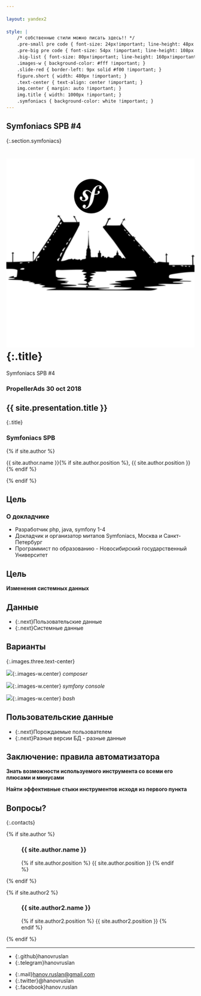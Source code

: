 ```yaml
---

layout: yandex2

style: |
    /* собственные стили можно писать здесь!! */
    .pre-small pre code { font-size: 24px!important; line-height: 48px!important; }
    .pre-big pre code { font-size: 54px !important; line-height: 108px !important; } #  9 lines x 52 symbols
    .big-list { font-size: 80px!important; line-height: 160px!important; }
    .images-w { background-color: #fff !important; }
    .slide-red { border-left: 9px solid #f00 !important; }
    figure.short { width: 480px !important; }
    .text-center { text-align: center !important; }
    img.center { margin: auto !important; }
    img.title { width: 1000px !important; }
    .symfoniacs { background-color: white !important; }
---
```


## Symfoniacs SPB #4
{:.section.symfoniacs}

# ![](pictures/logos/symfoniacs.jpeg){:.title}

Symfoniacs SPB #4

### PropellerAds 30 oct 2018

## {{ site.presentation.title }}
{:.title}

### Symfoniacs SPB

<div class="authors">
{% if site.author %}
<p>{{ site.author.name }}{% if site.author.position %}, {{ site.author.position }}{% endif %}</p>
{% endif %}
</div>

## Цель

### О докладчике

* Разработчик php, java, symfony 1-4
* Докладчик и организатор митапов Symfoniacs, Москва и Санкт-Петербург
* Программист по образованию - Новосибирский государственный Университет

## Цель

**Изменения системных данных**

## Данные

- {:.next}Пользовательские данные
- {:.next}Системные данные

## Варианты
{:.images.three.text-center}

![](pictures/logos/composer-240x200.png){:.images-w.center}
*composer*

![](pictures/logos/symfony-240x200.png){:.images-w.center}
*symfony console*

![](pictures/logos/bash-240x200.png){:.images-w.center}
*bash*


## Пользовательские данные

- {:.next}Порождаемые пользователем
- {:.next}Разные версии БД - разные данные

## Заключение: правила автоматизатора

**Знать возможности используемого инструмента со всеми его плюсами и минусами**

**Найти эффективные стыки инструментов исходя из первого пункта**

## Вопросы?
{:.contacts}

{% if site.author %}

<figure markdown="1">

### {{ site.author.name }}

{% if site.author.position %}
{{ site.author.position }}
{% endif %}

</figure>

{% endif %}

{% if site.author2 %}

<figure markdown="1">

### {{ site.author2.name }}

{% if site.author2.position %}
{{ site.author2.position }}
{% endif %}

</figure>

{% endif %}

<!-- разделитель контактов -->
-------

<!-- left -->
- {:.github}hanovruslan
- {:.telegram}hanovruslan


<!-- right -->
- {:.mail}hanov.ruslan@gmail.com
- {:.twitter}@hanovruslan
- {:.facebook}hanov.ruslan
